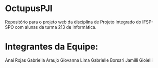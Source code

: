 # OctupusPJI
Repositório para o projeto web da disciplina de Projeto Integrado do IFSP-SPO com alunas da turma 213 de Informática.

# Integrantes da Equipe:
Anai Rojas
Gabriella Araujo
Giovanna Lima
Gabrielle Borsari
Jamilli Gioielli
